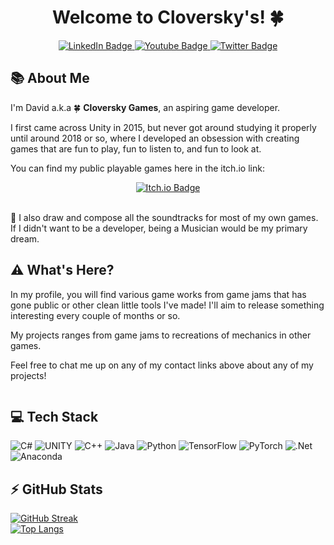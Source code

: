 <div id="header" align="center">
  <h1>Welcome to Cloversky's! 🍀</h1>
  <div id="badges">
  <a href="https://www.linkedin.com/in/davidhermanto/">
    <img src="https://img.shields.io/badge/LinkedIn-blue?style=for-the-badge&logo=linkedin&logoColor=white" alt="LinkedIn Badge"/>
  </a>
  <a href="https://www.youtube.com/@CloverskyGames">
    <img src="https://img.shields.io/badge/YouTube-red?style=for-the-badge&logo=youtube&logoColor=white" alt="Youtube Badge"/>
  </a>
  <a href="https://twitter.com/cloverskygames">
    <img src="https://img.shields.io/badge/Twitter-blue?style=for-the-badge&logo=twitter&logoColor=white" alt="Twitter Badge"/>
  </a>
  </div>
  <div>
    <img src="https://komarev.com/ghpvc/?username=davidchermanto&style=flat-square&color=blue" alt=""/>
  </div>
</div>

## 📚 About Me

I'm David a.k.a 🍀 **Cloversky Games**, an aspiring game developer. 

I first came across Unity in 2015, but never got around studying it properly until around 2018 or so, where I developed an obsession with creating games that are fun to play, fun to listen to, and fun to look at.

You can find my public playable games here in the itch.io link:

<div align="center">
<a href="https://edenmystery.itch.io/">
  <img src="https://img.shields.io/badge/Games-Itch.io-red" alt="Itch.io Badge"/>
</a>
<div>
  <img src="https://github.com/davidchermanto/winter-jam-2022/blob/master/GIF/MysticalValley.gif" alt=""/>
</div>
<div></div>
</div>
</br>

🎵 I also draw and compose all the soundtracks for most of my own games. If I didn't want to be a developer, being a Musician would be my primary dream.

## ⚠️ What's Here?

In my profile, you will find various game works from game jams that has gone public or other clean little tools I've made! I'll aim to release something interesting every couple of months or so.

My projects ranges from game jams to recreations of mechanics in other games.

Feel free to chat me up on any of my contact links above about any of my projects!

<div align="center">
<div>
  <img src="https://github.com/davidchermanto/arknights-roll/blob/master/Samples/SampleSim.gif" alt=""/>
</div>
<div></div>
</div>

## 💻 Tech Stack
![C#](https://img.shields.io/badge/c%23-%23239120.svg?style=for-the-badge&logo=c-sharp&logoColor=white) ![UNITY](https://img.shields.io/badge/Unity-%2320232a.svg?style=for-the-badge&logo=unity&logoColor=white) ![C++](https://img.shields.io/badge/c++-%2300599C.svg?style=for-the-badge&logo=c%2B%2B&logoColor=white) ![Java](https://img.shields.io/badge/java-%23ED8B00.svg?style=for-the-badge&logo=java&logoColor=white) ![Python](https://img.shields.io/badge/python-3670A0?style=for-the-badge&logo=python&logoColor=ffdd54) ![TensorFlow](https://img.shields.io/badge/TensorFlow-%23FF6F00.svg?style=for-the-badge&logo=TensorFlow&logoColor=white) ![PyTorch](https://img.shields.io/badge/PyTorch-%23EE4C2C.svg?style=for-the-badge&logo=PyTorch&logoColor=white) ![.Net](https://img.shields.io/badge/.NET-5C2D91?style=for-the-badge&logo=.net&logoColor=white) ![Anaconda](https://img.shields.io/badge/Anaconda-%2344A833.svg?style=for-the-badge&logo=anaconda&logoColor=white)

## :zap: GitHub Stats
[![GitHub Streak](http://github-readme-streak-stats.herokuapp.com?user=davidchermanto&theme=dark&background=000000)](https://git.io/streak-stats)<br/>
[![Top Langs](https://github-readme-stats.vercel.app/api/top-langs/?username=davidchermanto&layout=compact&theme=vision-friendly-dark)](https://github.com/anuraghazra/github-readme-stats)<br/>

